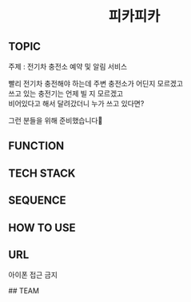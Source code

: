<h1 align='center'>피카피카</h1>

## TOPIC
<p>주제 : 전기차 충전소 예약 및 알림 서비스</p>
<p>빨리 전기차 충전해야 하는데 주변 충전소가 어딘지 모르겠고<br>
    쓰고 있는 충전기는 언제 빌 지 모르겠고<br>
    비어있다고 해서 달려갔더니 누가 쓰고 있다면?<br></p>
<p>그런 분들을 위해 준비했습니다🥰</p>

## FUNCTION
## TECH STACK
## SEQUENCE
## HOW TO USE
## URL
<p>아이폰 접근 금지</p>
## TEAM
